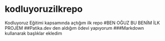 # kodluyoruzilkrepo
Kodluyoruz Eğitimi kapsamında açtığım ilk repo
#BEN OĞUZ BU BENİM İLK PROJEM
##Patika.dev den aldığım ödevi yapıyorum
###Markdown kullanarak başlıklar ekledim
